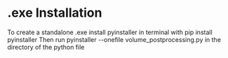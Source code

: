 # .exe Installation
To create a standalone .exe install pyinstaller in terminal with
pip install pyinstaller
Then run 
pyinstaller --onefile volume_postprocessing.py
in the directory of the python file

